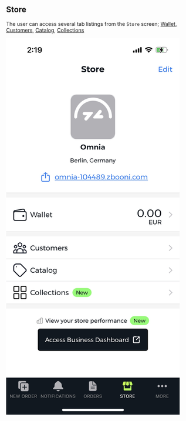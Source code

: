 ## Store

The user can access several tab listings from the `Store` screen; [Wallet](./wallet.md), [Customers](./customers.md), [Catalog](./catalog.md), [Collections](./collections.md)

![Store Screen](../../images/screenshots/store/01.jpg?raw=true "Store")